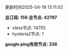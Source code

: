 更新时间2025-04-18 13:11:02

**总订阅: 159**
**总节点: 42797**
- vless节点: 14755
- hysteria2节点: 1

**google ping有效节点: 336**
